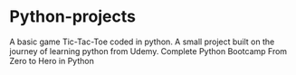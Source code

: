 # Python-projects
A basic game Tic-Tac-Toe coded in python. A small project built on the journey of learning python from Udemy. Complete Python Bootcamp From Zero to Hero in Python
